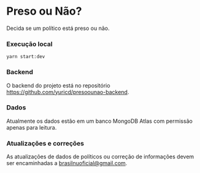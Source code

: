 # Preso ou Não?
Decida se um político está preso ou não.

### Execução local
`yarn start:dev`

### Backend
O backend do projeto está no repositório https://github.com/yuricd/presoounao-backend.

### Dados
Atualmente os dados estão em um banco MongoDB Atlas com permissão apenas para leitura.

### Atualizações e correções
As atualizações de dados de políticos ou correção de informações devem ser encaminhadas a brasilnuoficial@gmail.com.